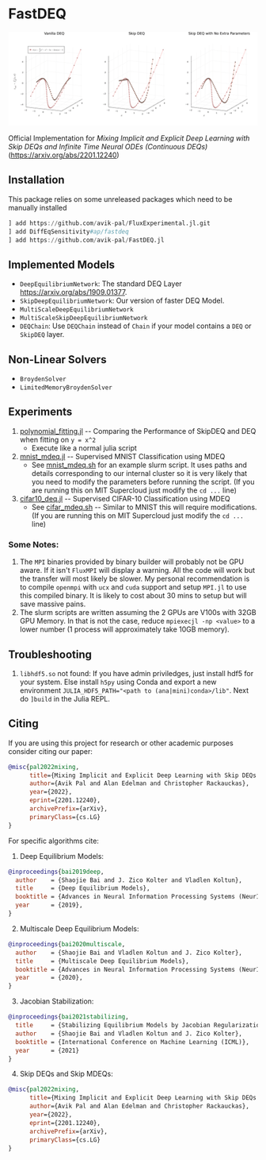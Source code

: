 # FastDEQ

![Dynamics Overview](assets/dynamics_overview.gif)

Official Implementation for *Mixing Implicit and Explicit Deep Learning with Skip DEQs and Infinite Time Neural ODEs (Continuous DEQs)* (https://arxiv.org/abs/2201.12240)

## Installation

This package relies on some unreleased packages which need to be manually installed

```julia
] add https://github.com/avik-pal/FluxExperimental.jl.git
] add DiffEqSensitivity#ap/fastdeq
] add https://github.com/avik-pal/FastDEQ.jl
```

## Implemented Models

* `DeepEquilibriumNetwork`: The standard DEQ Layer https://arxiv.org/abs/1909.01377.
* `SkipDeepEquilibriumNetwork`: Our version of faster DEQ Model.
* `MultiScaleDeepEquilibriumNetwork`
* `MultiScaleSkipDeepEquilibriumNetwork`
* `DEQChain`: Use `DEQChain` instead of `Chain` if your model contains a `DEQ` or `SkipDEQ` layer.

## Non-Linear Solvers

* `BroydenSolver`
* `LimitedMemoryBroydenSolver`

## Experiments

1. [polynomial_fitting.jl](experiments/polynomial_fitting.jl) -- Comparing the Performance of SkipDEQ and DEQ when fitting on `y = x^2`
   *  Execute like a normal julia script 
2. [mnist_mdeq.jl](experiments/mnist_mdeq.jl) -- Supervised MNIST Classification using MDEQ
   *  See [mnist_mdeq.sh](scripts/mnist_mdeq.sh) for an example slurm script. It uses paths and details corresponding to our internal cluster so it is very likely that you need to modify the parameters before running the script. (If you are running this on MIT Supercloud just modify the `cd ...` line)
3. [cifar10_deq.jl](experiments/cifar10_deq.jl) -- Supervised CIFAR-10 Classification using MDEQ
   *  See [cifar_mdeq.sh](scripts/cifar_mdeq.sh) -- Similar to MNIST this will require modifications. (If you are running this on MIT Supercloud just modify the `cd ...` line)

### Some Notes:

1. The `MPI` binaries provided by binary builder will probably not be GPU aware. If it isn't `FluxMPI` will display a warning. All the code will work but the transfer will most likely be slower. My personal recommendation is to compile `openmpi` with `ucx` and `cuda` support and setup `MPI.jl` to use this compiled binary. It is likely to cost about 30 mins to setup but will save massive pains.
2. The slurm scripts are written assuming the 2 GPUs are V100s with 32GB GPU Memory. In that is not the case, reduce `mpiexecjl -np <value>` to a lower number (1 process will approximately take 10GB memory).


## Troubleshooting

1. `libhdf5.so` not found: If you have admin priviledges, just install hdf5 for your system. Else install `h5py` using Conda and export a new environment `JULIA_HDF5_PATH="<path to (ana|mini)conda>/lib"`. Next do `]build` in the Julia REPL.

## Citing

If you are using this project for research or other academic purposes consider citing our paper:

```bibtex
@misc{pal2022mixing,
      title={Mixing Implicit and Explicit Deep Learning with Skip DEQs and Infinite Time Neural ODEs (Continuous DEQs)}, 
      author={Avik Pal and Alan Edelman and Christopher Rackauckas},
      year={2022},
      eprint={2201.12240},
      archivePrefix={arXiv},
      primaryClass={cs.LG}
}
```

For specific algorithms cite:

1. Deep Equilibrium Models:
```bibtex
@inproceedings{bai2019deep,
  author    = {Shaojie Bai and J. Zico Kolter and Vladlen Koltun},
  title     = {Deep Equilibrium Models},
  booktitle = {Advances in Neural Information Processing Systems (NeurIPS)},
  year      = {2019},
}
```

2. Multiscale Deep Equilibrium Models:
```bibtex
@inproceedings{bai2020multiscale,
  author    = {Shaojie Bai and Vladlen Koltun and J. Zico Kolter},
  title     = {Multiscale Deep Equilibrium Models},
  booktitle = {Advances in Neural Information Processing Systems (NeurIPS)},
  year      = {2020},
}
```

3. Jacobian Stabilization:
```bibtex
@inproceedings{bai2021stabilizing,
  title     = {Stabilizing Equilibrium Models by Jacobian Regularization},
  author    = {Shaojie Bai and Vladlen Koltun and J. Zico Kolter},
  booktitle = {International Conference on Machine Learning (ICML)},
  year      = {2021}
}
```

4. Skip DEQs and Skip MDEQs:
```bibtex
@misc{pal2022mixing,
      title={Mixing Implicit and Explicit Deep Learning with Skip DEQs and Infinite Time Neural ODEs (Continuous DEQs)}, 
      author={Avik Pal and Alan Edelman and Christopher Rackauckas},
      year={2022},
      eprint={2201.12240},
      archivePrefix={arXiv},
      primaryClass={cs.LG}
}
```

